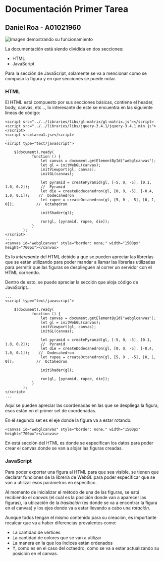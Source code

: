 # Documentación Primer Tarea
## Daniel Roa  -   A01021960

![Imagen demostrando su funcionamiento](\imgs\figuras.jpg)

La documentación está siendo dividida en dos secciones:

* HTML
* JavaScript

Para la sección de JavaScript, solamente se va a mencionar como se compuso la figura y en que secciones se puede notar.

### HTML
El HTML está compuesto por sus secciones básicas, contiene el header, body, canvas, etc..., lo interesante de este se encuentra en las siguiente lineas de código:

    <script src="../../libraries/libs/gl-matrix/gl-matrix.js"></script>
    <script src="../../libraries/libs/jquery-3.4.1/jquery-3.4.1.min.js"></script>
    <script src=tarea1.js></script>
    ...
    <script type="text/javascript">

        $(document).ready(
                function () {
                    let canvas = document.getElementById("webglcanvas");
                    let gl = initWebGL(canvas);
                    initViewport(gl, canvas);
                    initGL(canvas);

                    let pyramid = createPyramid(gl, [-5, 0, -5], [0.1, 1.0, 0.2]);     //  Pyramid
                    let die = createDodecahedron(gl, [0, 0, -5], [-0.4, 1.0, 0.1]);    //  Dodecahedron
                    let rupee = createOctahedron(gl, [5, 0 , -5], [0, 1, 0]);          //  Octahedron

                    initShader(gl);

                    run(gl, [pyramid, rupee, die]);
                }
            );
    </script>
    ...
    <canvas id="webglcanvas" style="border: none;" width="1500px" height="700px"></canvas>

Es lo _interesante_ del HTML debido a que se pueden apreciar las librerías que se están utilizando para poder mandar a llamar las librerías utilizadas para permitir que las figuras se desplieguen al correr un servidor con el HTML corriendo.

Dentro de esto, se puede apreciar la sección que aloja código de JavaScript...
    
    ...
    <script type="text/javascript">

        $(document).ready(
                function () {
                    let canvas = document.getElementById("webglcanvas");
                    let gl = initWebGL(canvas);
                    initViewport(gl, canvas);
                    initGL(canvas);

                    let pyramid = createPyramid(gl, [-5, 0, -5], [0.1, 1.0, 0.2]);     //  Pyramid
                    let die = createDodecahedron(gl, [0, 0, -5], [-0.4, 1.0, 0.1]);    //  Dodecahedron
                    let rupee = createOctahedron(gl, [5, 0 , -5], [0, 1, 0]);          //  Octahedron

                    initShader(gl);

                    run(gl, [pyramid, rupee, die]);
                }
            );
    </script>
    ...

Aquí se pueden apreciar las coordenadas en las que se despliega la figura, esos están en el primer set de coordenadas. 

En el segundo set es el eje donde la figura va a estar rotando.

    <canvas id="webglcanvas" style="border: none;" width="1500px" height="700px"></canvas>

En está sección del HTML es donde se especifican los datos para poder crear el canvas donde se van a alojar las figuras creadas.

### JavaScript
Para poder exportar una figura al HTML para que sea visible, se tienen que declarar funciones de la librería de WebGL para poder especificar que se van a utilizar esos parámetros en específico.

Al momento de inicializar el método de una de las figuras, se está recibiendo el _canvas_ (el cuál es la posición donde van a aparecer las figuras), la ubicación de la _traslación_ (es donde se va a encontrar la figura en el canvas) y los ejes donde va a estar llevando a cabo una _rotación_.

Aunque todos tengan el mismo contenido para su creación, es importante recalcar que va a haber diferencias prevalentes como:

* La cantidad de vértices
* La cantidad de colores que se van a utilizar
* La manera en la que los índices están ordenados
* Y, como es en el caso del octaedro, como se va a estar actualizando su posición en el canvas.
